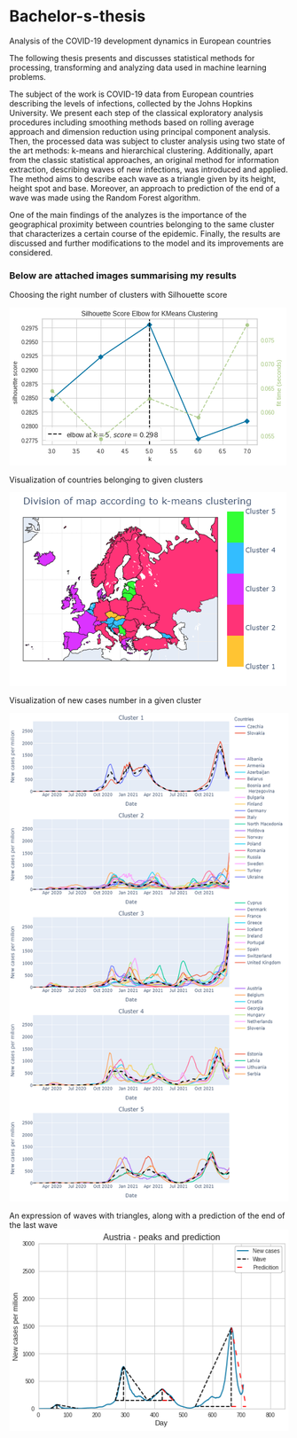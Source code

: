 # Bachelor-s-thesis
Analysis of the COVID-19 development dynamics in European countries

The following thesis presents and discusses statistical methods for processing, transforming and analyzing data used
in machine learning problems.

The subject of the work is COVID-19 data from European countries describing the levels of infections, collected by the Johns Hopkins University. We present each step of the classical exploratory analysis procedures including smoothing methods based on rolling average approach and dimension reduction using principal component analysis. Then, the processed data was subject to cluster analysis using two state of the art methods: k-means and hierarchical clustering. Additionally, apart from the classic statistical approaches, an original method for information extraction, describing waves of new infections, was introduced and applied. The method aims to describe each wave as a triangle given by its height, height spot and base. Moreover, an approach to prediction of the end of a wave was made using the Random Forest algorithm.

One of the main findings of the analyzes is the importance of the geographical proximity between countries belonging to the same cluster that characterizes a certain course of the epidemic. Finally, the results are discussed and further modifications to the model and its improvements are considered.

### Below are attached images summarising my results
Choosing the right number of clusters with Silhouette score

![Silhouette](/graphics/grid_kmeans_pca+triangles.png?raw=true "Silhouette score")

Visualization of countries belonging to given clusters

![choropleth](/graphics/choropleth_kmeans_pca_trian.png?raw=true "Clusters on map")

Visualization of new cases number in a given cluster

![lines](/graphics/line_kmeans_pca_trian.png?raw=true "Cluster number of cases")

An expression of waves with triangles, along with a prediction of the end of the last wave
![triangles](/graphics/aus.png?raw=true "Wave length prediction")
